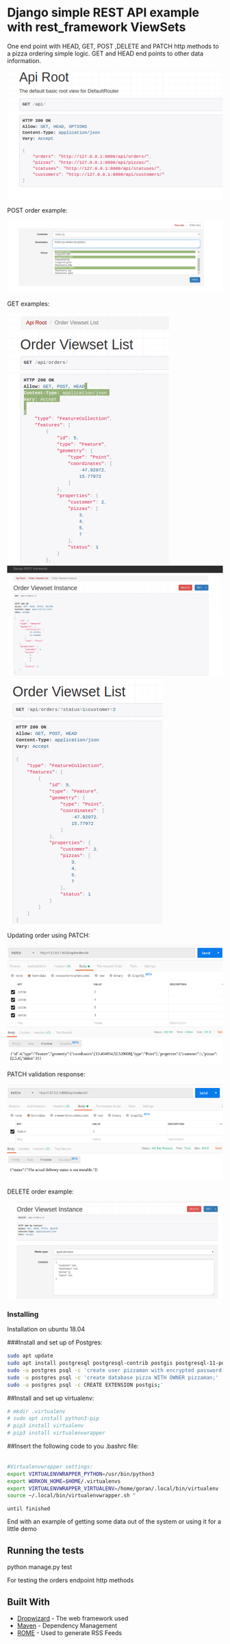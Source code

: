 # Django simple REST API example with rest_framework ViewSets

One end point with HEAD, GET, POST ,DELETE and PATCH http methods to a pizza ordering simple logic.
GET and HEAD end points to other data information.

![Alt text](test_images/api_root.png?raw=true "API root")

POST order example:

![Alt text](test_images/order_pizza_berlin.png?raw=true "Example off order creation")

GET examples:

![Alt text](test_images/order_list.png?raw=true "list orders through GET")
![Alt text](test_images/get_order.png?raw=true "get  order through GET")
![Alt text](test_images/filter_order.png?raw=true "filter orders through GET")

Updating order using PATCH:

![Alt text](test_images/update_order_patch.png?raw=true "orders PATCH")

PATCH validation response:

![Alt text](test_images/change_status.png?raw=true "validation in PATCH update")

DELETE order example:

![Alt text](test_images/order_delete.png?raw=true "validation in PATCH update")

### Installing

Installation on ubuntu 18.04

###Install and set up of Postgres:

``` bash
sudo apt update
sudo apt install postgresql postgresql-contrib postgis postgresql-11-postgis-2.5
sudo -u postgres psql -c 'create user pizzaman with encrypted password 'peperoni';'
sudo -u postgres psql -c 'create database pizza WITH OWNER pizzaman;'
sudo -u postgres psql -c CREATE EXTENSION postgis;'
```

##Install and set up virtualenv:

``` bash
# mkdir .virtualenv
# sudo apt install python3-pip
# pip3 install virtualenv
# pip3 install virtualenvwrapper
```

##Insert the following code to you .bashrc file:

``` bash

#Virtualenvwrapper settings:
export VIRTUALENVWRAPPER_PYTHON=/usr/bin/python3
export WORKON_HOME=$HOME/.virtualenvs
export VIRTUALENVWRAPPER_VIRTUALENV=/home/goran/.local/bin/virtualenv
source ~/.local/bin/virtualenvwrapper.sh "

```



```
until finished
```

End with an example of getting some data out of the system or using it for a little demo

## Running the tests

python manage.py test

For testing the orders endpoint http methods


## Built With

* [Dropwizard](http://www.dropwizard.io/1.0.2/docs/) - The web framework used
* [Maven](https://maven.apache.org/) - Dependency Management
* [ROME](https://rometools.github.io/rome/) - Used to generate RSS Feeds

